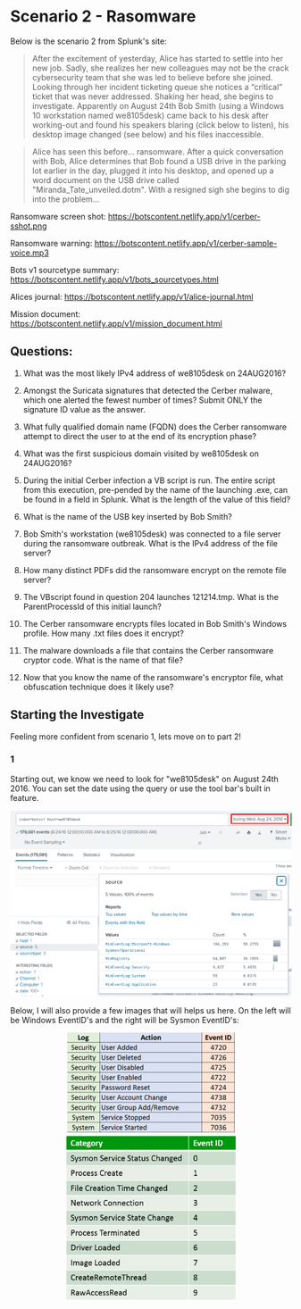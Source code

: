 # Scenario 2 - Rasomware



Below is the scenario 2 from Splunk's site:

>After the excitement of yesterday, Alice has started to settle into her new job. Sadly, she realizes her new colleagues may not be the crack cybersecurity team that she was led to believe before she joined. Looking through her incident ticketing queue she notices a “critical” ticket that was never addressed. Shaking her head, she begins to investigate. Apparently on August 24th Bob Smith (using a Windows 10 workstation named we8105desk) came back to his desk after working-out and found his speakers blaring (click below to listen), his desktop image changed (see below) and his files inaccessible.

>Alice has seen this before... ransomware. After a quick conversation with Bob, Alice determines that Bob found a USB drive in the parking lot earlier in the day, plugged it into his desktop, and opened up a word document on the USB drive called "Miranda_Tate_unveiled.dotm". With a resigned sigh she begins to dig into the problem...

Ransomware screen shot: https://botscontent.netlify.app/v1/cerber-sshot.png

Ransomware warning: https://botscontent.netlify.app/v1/cerber-sample-voice.mp3

Bots v1 sourcetype summary: https://botscontent.netlify.app/v1/bots_sourcetypes.html

Alices journal: https://botscontent.netlify.app/v1/alice-journal.html

Mission document: https://botscontent.netlify.app/v1/mission_document.html



## Questions:
1. What was the most likely IPv4 address of we8105desk on 24AUG2016?

2. Amongst the Suricata signatures that detected the Cerber malware, which one alerted the fewest number of times? Submit ONLY the signature ID value as the answer.

3. What fully qualified domain name (FQDN) does the Cerber ransomware attempt to direct the user to at the end of its encryption phase?

4. What was the first suspicious domain visited by we8105desk on 24AUG2016?

5. During the initial Cerber infection a VB script is run. The entire script from this execution, pre-pended by the name of the launching .exe, can be found in a field in Splunk. What is the length of the value of this field?

6. What is the name of the USB key inserted by Bob Smith?

7. Bob Smith's workstation (we8105desk) was connected to a file server during the ransomware outbreak. What is the IPv4 address of the file server?

8. How many distinct PDFs did the ransomware encrypt on the remote file server?

9. The VBscript found in question 204 launches 121214.tmp. What is the ParentProcessId of this initial launch?

10. The Cerber ransomware encrypts files located in Bob Smith's Windows profile. How many .txt files does it encrypt?

11. The malware downloads a file that contains the Cerber ransomware cryptor code. What is the name of that file?

12. Now that you know the name of the ransomware's encryptor file, what obfuscation technique does it likely use?



## Starting the Investigate

Feeling more confident from scenario 1, lets move on to part 2!

### 1
Starting out, we know we need to look for "we8105desk" on August 24th 2016. You can set the date using the query or use the tool bar's built in feature.
<p align="center">
    <img src="/Scenarios/Screenshots/s2_date.png">
</p>
Below, I will also provide a few images that will helps us here. On the left will be Windows EventID's and the right will be Sysmon EventID's:
<p align="center">
    <img src="/Scenarios/Screenshots/s2_wineventids.png">
    <img src="/Scenarios/Screenshots/s2_sysmonids.png">
</p>
